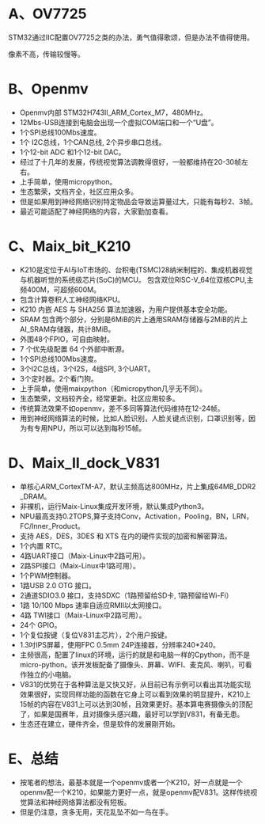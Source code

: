 # A、OV7725
 STM32通过IIC配置OV7725之类的办法，勇气值得歌颂，但是办法不值得使用。

 像素不高，传输较慢等。
# B、Openmv
- Openmv内部 STM32H743II_ARM_Cortex_M7，480MHz。
- 12Mbs-USB连接到电脑会出现一个虚拟COM端口和一个“U盘”。
- 1个SPI总线100Mbs速度。
- 1个 I2C总线，1个CAN总线, 2个异步串口总线。
- 1个12-bit ADC 和1个12-bit DAC。
- 经过了十几年的发展，传统视觉算法调教得很好，一般都维持在20-30帧左右。
- 上手简单，使用micropython。
- 生态繁荣，文档齐全，社区应用众多。
- 但是如果用到神经网络识别特定物品会导致运算量过大，只能有每秒2、3帧。
- 最近可能适配了神经网络的内容，大家勤加查看。
# C、Maix_bit_K210
- K210是定位于AI与IoT市场的、台积电(TSMC)28纳米制程的、集成机器视觉与机器听觉的系统级芯片(SoC)的MCU。
包含双位RISC-V_64位双核CPU,主频400M，可超频600M。
- 包含计算卷积人工神经网络KPU。
- K210 内嵌 AES 与 SHA256 算法加速器，为用户提供基本安全功能。
- SRAM 包含两个部分，分别是6MiB的片上通用SRAM存储器与2MiB的片上 AI_SRAM存储器，共计8MiB。
- 外围48个FPIO，可自由映射。
- 7 个优先级配置 64 个外部中断源。
- 1个SPI总线100Mbs速度。
- 3个I2C总线，3个I2S，4组SPI, 3个UART。
- 3个定时器。2个看门狗。
- 上手简单，使用maixpython（和micropython几乎无不同）。
- 生态繁荣，文档较齐全，经常更新。社区应用较多。
- 传统算法效果不如openmv，差不多同等算法代码维持在12-24帧。
- 用到神经网络算法的时候，比如人脸识别，人脸关键点识别，口罩识别等，因为有专用NPU，所以可以达到每秒15帧。
# D、Maix_II_dock_V831
- 单核心ARM_CortexTM-A7，默认主频高达800MHz，片上集成64MB_DDR2 _DRAM。
- 非裸机，运行Maix-Linux集成开发环境，默认集成Python3。
- NPU最高支持0.2TOPS,算子支持Conv，Activation，Pooling，BN，LRN，FC/Inner_Product。
- 支持 AES，DES，3DES 和 XTS 在内的硬件实现的加密和解密算法。
- 1个内置 RTC。
- 4路UART接口（Maix-Linux中2路可用）。
- 2路SPI接口（Maix-Linux中1路可用）。
- 1个PWM控制器。
- 1路USB 2.0 OTG 接口。
- 2通道SDIO3.0 接口，支持SDXC（1路预留给SD卡, 1路预留给Wi-Fi）
- 1路 10/100 Mbps 速率自适应RMII以太网接口。
- 4路 TWI接口（Maix-Linux中2路可用）。
- 24个 GPIO。
- 1个复位按键（复位V831主芯片），2个用户按键。
- 1.3吋IPS屏幕，使用FPC 0.5mm 24P连接器，分辨率240*240。
- 主频很高，配置了linux的环境，运行的就是和电脑一样的Cpython，而不是micro-python。该开发板配备了摄像头、屏幕、WIFI、麦克风、喇叭，可看作独立的小电脑。
- V831的优势在于各种算法是又快又好，从目前已有示例可以看出其功能实现效果很好，实现同样功能的函数在它身上可以看到效果的明显提升，K210上15帧的内容在V831上可以达到30帧，且效果更好。基本算电赛摄像头的顶配了，如果是国赛年，且对摄像头感兴趣，最好可以学到V831，有备无患。
- 生态还在建立，硬件齐全，但是软件的发展刚开始。
# E、总结
- 按笔者的想法，最基本就是一个openmv或者一个K210，好一点就是一个openmv配一个K210，如果能力更好一点，就是openmv配V831。这样传统视觉算法和神经网络算法都没有短板。
- 但是仍注意，贪多无用，天花乱坠不如一鸟在手。
